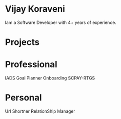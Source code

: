 # Vijay Koraveni
Iam a Software Developer with 4+ years of experience.

# Projects

# Professional
IADS
Goal Planner
Onboarding
SCPAY-RTGS

# Personal
Url Shortner
RelationShip Manager

